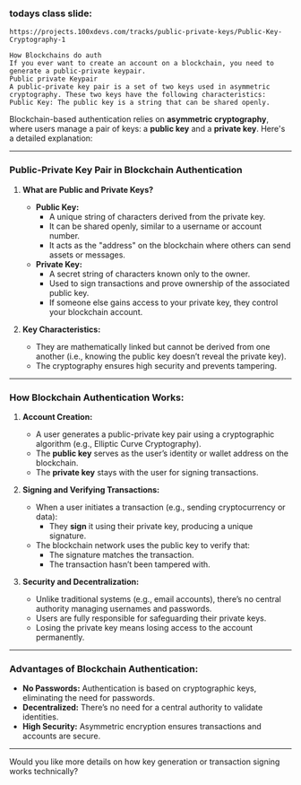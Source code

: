 ### todays class slide:
```link
https://projects.100xdevs.com/tracks/public-private-keys/Public-Key-Cryptography-1
```


```text
How Blockchains do auth
If you ever want to create an account on a blockchain, you need to generate a public-private keypair.
Public private Keypair
A public-private key pair is a set of two keys used in asymmetric cryptography. These two keys have the following characteristics:
Public Key: The public key is a string that can be shared openly.
```

Blockchain-based authentication relies on **asymmetric cryptography**, where users manage a pair of keys: a **public key** and a **private key**. Here's a detailed explanation:

---

### **Public-Private Key Pair in Blockchain Authentication**

1. **What are Public and Private Keys?**  
   - **Public Key:**  
     - A unique string of characters derived from the private key.  
     - It can be shared openly, similar to a username or account number.  
     - It acts as the "address" on the blockchain where others can send assets or messages.  
   - **Private Key:**  
     - A secret string of characters known only to the owner.  
     - Used to sign transactions and prove ownership of the associated public key.  
     - If someone else gains access to your private key, they control your blockchain account.  

2. **Key Characteristics:**  
   - They are mathematically linked but cannot be derived from one another (i.e., knowing the public key doesn’t reveal the private key).  
   - The cryptography ensures high security and prevents tampering.

---

### **How Blockchain Authentication Works:**

1. **Account Creation:**  
   - A user generates a public-private key pair using a cryptographic algorithm (e.g., Elliptic Curve Cryptography).  
   - The **public key** serves as the user’s identity or wallet address on the blockchain.  
   - The **private key** stays with the user for signing transactions.

2. **Signing and Verifying Transactions:**  
   - When a user initiates a transaction (e.g., sending cryptocurrency or data):  
     - They **sign** it using their private key, producing a unique signature.  
   - The blockchain network uses the public key to verify that:  
     - The signature matches the transaction.  
     - The transaction hasn’t been tampered with.  

3. **Security and Decentralization:**  
   - Unlike traditional systems (e.g., email accounts), there’s no central authority managing usernames and passwords.  
   - Users are fully responsible for safeguarding their private keys.  
   - Losing the private key means losing access to the account permanently.

---

### **Advantages of Blockchain Authentication:**

- **No Passwords:** Authentication is based on cryptographic keys, eliminating the need for passwords.  
- **Decentralized:** There’s no need for a central authority to validate identities.  
- **High Security:** Asymmetric encryption ensures transactions and accounts are secure.  

---

Would you like more details on how key generation or transaction signing works technically?